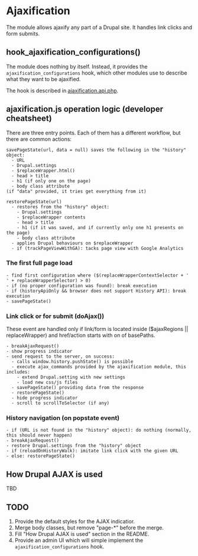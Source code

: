 # Ajaxification

The module allows ajaxify any part of a Drupal site. It handles link clicks and
form submits.

## hook_ajaxification_configurations()

The module does nothing by itself. Instead, it provides the
`ajaxification_configurations` hook, which other modules use to describe what
they want to be ajaxified.

The hook is described in [ajaxification.api.php](./ajaxification.api.php).

## ajaxification.js operation logic (developer cheatsheet)

There are three entry points. Each of them has a different workflow, but there
are common actions:

    savePageState(url, data = null) saves the following in the "history" object:
      - URL
      - Drupal.settings
      - $replaceWrapper.html()
      - head > title
      - h1 (if only one on the page)
      - body class attribute
    (if "data" provided, it tries get everything from it)

    restorePageState(url)
      - restores from the "history" object:
        - Drupal.settings
        - $replaceWrapper contents
        - head > title
        - h1 (if it was saved, and if currently only one h1 presents on the page)
        - body class attribute
      - applies Drupal behaviours on $replaceWrapper
      - if (trackPageViewWithGA): tacks page view with Google Analytics

### The first full page load

    - find first configuration where ($(replaceWrapperContextSelector + ' ' + replaceWrapperSelector) > 0)
    - if (no proper configuration was found): break execution
    - if (historyApiOnly && browser does not support History API): break execution
    - savePageState()

### Link click or for submit (doAjax())

These event are handled only if link/form is located inside ($ajaxRegions ||
replaceWrapper) and href/action starts with on of basePaths.

    - breakAjaxRequest()
    - show progress indicator
    - send request to the server, on success:
      - calls window.history.pushState() is possible
      - execute ajax_commands provided by the ajaxification module, this includes:
        - extend Drupal.setting with new settings
        - load new css/js files
      - savePageState() providing data from the response
      - restorePageState()
      - hide progress indicator
      - scroll to scrollToSelector (if any)

### History navigation (on popstate event)

    - if (URL is not found in the "history" object): do nothing (normally, this should never happen)
    - breakAjaxRequest()
    - restore Drupal.settings from the "history" object
    - if (reloadOnHistoryWalk): imitate link click with the given URL
    - else: restorePageState()

## How Drupal AJAX is used

TBD

## TODO

1. Provide the default styles for the AJAX indicatior.
1. Merge body classes, but remove "page-*" before the merge.
1. Fill "How Drupal AJAX is used" section in the README.
1. Provide an admin UI which will simple implement the
`ajaxification_configurations` hook.
